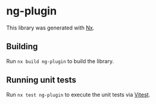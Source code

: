 # ng-plugin

This library was generated with [Nx](https://nx.dev).

## Building

Run `nx build ng-plugin` to build the library.

## Running unit tests

Run `nx test ng-plugin` to execute the unit tests via [Vitest](https://vitest.dev/).
